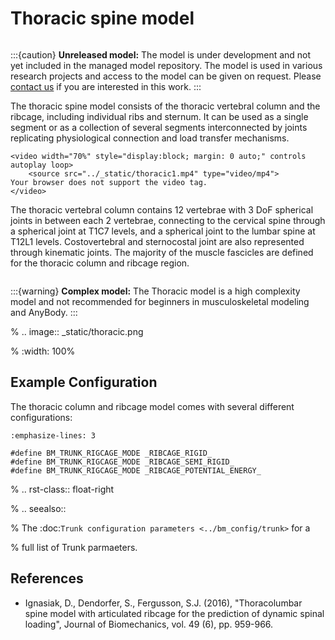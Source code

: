 # Thoracic spine model

```{rst-class} without-title
```

:::{caution}
**Unreleased model:** The model is under development and not yet included in the managed model repository.
The model is used in various research projects and access to the model can be given on request. Please
[contact us](mailto:sales@anybodytech.com) if you are interested in this work.
:::

The thoracic spine model consists of the thoracic vertebral column and the
ribcage, including individual ribs and sternum. It can be used as a single
segment or as a collection of several segments interconnected by joints
replicating physiological connection and load transfer mechanisms.

```{raw} html
<video width="70%" style="display:block; margin: 0 auto;" controls autoplay loop>
    <source src="../_static/thoracic1.mp4" type="video/mp4">
Your browser does not support the video tag.
</video>
```

The thoracic vertebral column contains 12 vertebrae with 3 DoF spherical joints
in between each 2 vertebrae, connecting to the cervical spine through a
spherical joint at T1C7 levels, and a spherical joint to the lumbar spine at
T12L1 levels. Costovertebral and sternocostal joint are also represented through
kinematic joints. The majority of the muscle fascicles are defined for the
thoracic column and ribcage region.

```{rst-class} without-title
```

:::{warning}
**Complex model:** The Thoracic model is a high complexity model and not recommended for
beginners in musculoskeletal modeling and AnyBody.
:::

% .. image:: _static/thoracic.png

% :width: 100%

## Example Configuration

The thoracic column and ribcage model comes with several different configurations:

```{code-block} AnyScriptDoc
:emphasize-lines: 3

#define BM_TRUNK_RIGCAGE_MODE _RIBCAGE_RIGID_
#define BM_TRUNK_RIGCAGE_MODE _RIBCAGE_SEMI_RIGID_
#define BM_TRUNK_RIGCAGE_MODE _RIBCAGE_POTENTIAL_ENERGY_
```

% .. rst-class:: float-right

% .. seealso::

% The :doc:`Trunk configuration parameters <../bm_config/trunk>` for a

% full list of Trunk parmaeters.

## References

- Ignasiak, D., Dendorfer, S., Fergusson, S.J. (2016), "Thoracolumbar spine model with
  articulated ribcage for the prediction of dynamic spinal loading",
  Journal of Biomechanics, vol. 49 (6), pp. 959-966.
